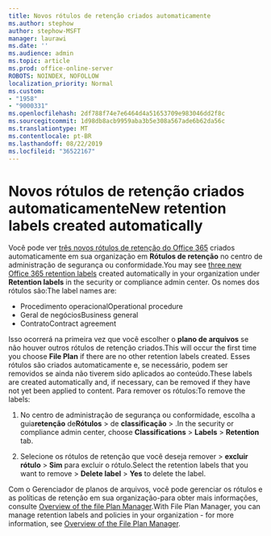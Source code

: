 ```yaml
---
title: Novos rótulos de retenção criados automaticamente
ms.author: stephow
author: stephow-MSFT
manager: laurawi
ms.date: ''
ms.audience: admin
ms.topic: article
ms.prod: office-online-server
ROBOTS: NOINDEX, NOFOLLOW
localization_priority: Normal
ms.custom:
- "1958"
- "9000331"
ms.openlocfilehash: 2df788f74e7e6464d4a51653709e983046dd2f8c
ms.sourcegitcommit: 1d98db8acb9959aba3b5e308a567ade6b62da56c
ms.translationtype: MT
ms.contentlocale: pt-BR
ms.lasthandoff: 08/22/2019
ms.locfileid: "36522167"
---
```

# <a name="new-retention-labels-created-automatically"></a><span data-ttu-id="d7e6d-102">Novos rótulos de retenção criados automaticamente</span><span class="sxs-lookup"><span data-stu-id="d7e6d-102">New retention labels created automatically</span></span>

<span data-ttu-id="d7e6d-103">Você pode ver [três novos rótulos de retenção do Office 365](https://docs.microsoft.com/office365/securitycompliance/file-plan-manager#default-retention-labels-and-label-policy) criados automaticamente em sua organização em **Rótulos de retenção** no centro de administração de segurança ou conformidade.</span><span class="sxs-lookup"><span data-stu-id="d7e6d-103">You may see [three new Office 365 retention labels](https://docs.microsoft.com/office365/securitycompliance/file-plan-manager#default-retention-labels-and-label-policy) created automatically in your organization under **Retention labels** in the security or compliance admin center.</span></span> <span data-ttu-id="d7e6d-104">Os nomes dos rótulos são:</span><span class="sxs-lookup"><span data-stu-id="d7e6d-104">The label names are:</span></span>

- <span data-ttu-id="d7e6d-105">Procedimento operacional</span><span class="sxs-lookup"><span data-stu-id="d7e6d-105">Operational procedure</span></span>
- <span data-ttu-id="d7e6d-106">Geral de negócios</span><span class="sxs-lookup"><span data-stu-id="d7e6d-106">Business general</span></span>
- <span data-ttu-id="d7e6d-107">Contrato</span><span class="sxs-lookup"><span data-stu-id="d7e6d-107">Contract agreement</span></span>

<span data-ttu-id="d7e6d-108">Isso ocorrerá na primeira vez que você escolher o **plano de arquivos** se não houver outros rótulos de retenção criados.</span><span class="sxs-lookup"><span data-stu-id="d7e6d-108">This will occur the first time you choose **File Plan** if there are no other retention labels created.</span></span> <span data-ttu-id="d7e6d-109">Esses rótulos são criados automaticamente e, se necessário, podem ser removidos se ainda não tiverem sido aplicados ao conteúdo.</span><span class="sxs-lookup"><span data-stu-id="d7e6d-109">These labels are created automatically and, if necessary, can be removed if they have not yet been applied to content.</span></span> <span data-ttu-id="d7e6d-110">Para remover os rótulos:</span><span class="sxs-lookup"><span data-stu-id="d7e6d-110">To remove the labels:</span></span>

1. <span data-ttu-id="d7e6d-111">No centro de administração de segurança ou conformidade, escolha a guia**retenção** de**Rótulos** > de **classificação** > .</span><span class="sxs-lookup"><span data-stu-id="d7e6d-111">In the security or compliance admin center, choose **Classifications** > **Labels** > **Retention** tab.</span></span>

1. <span data-ttu-id="d7e6d-112">Selecione os rótulos de retenção que você deseja remover > **excluir rótulo** > **Sim** para excluir o rótulo.</span><span class="sxs-lookup"><span data-stu-id="d7e6d-112">Select the retention labels that you want to remove > **Delete label** > **Yes** to delete the label.</span></span>

<span data-ttu-id="d7e6d-113">Com o Gerenciador de planos de arquivos, você pode gerenciar os rótulos e as políticas de retenção em sua organização-para obter mais informações, consulte [Overview of the file Plan Manager](https://docs.microsoft.com/office365/securitycompliance/file-plan-manager).</span><span class="sxs-lookup"><span data-stu-id="d7e6d-113">With File Plan Manager, you can manage retention labels and policies in your organization - for more information, see [Overview of the File Plan Manager](https://docs.microsoft.com/office365/securitycompliance/file-plan-manager).</span></span>